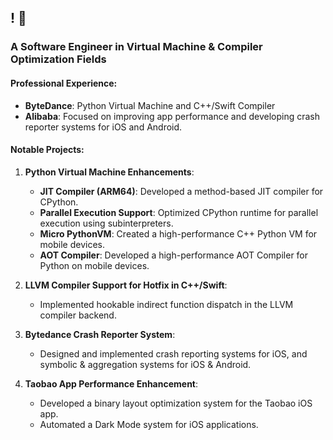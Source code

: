 ## ! 👋

### A Software Engineer in Virtual Machine & Compiler Optimization Fields

#### Professional Experience:
- **ByteDance**: Python Virtual Machine and C++/Swift Compiler
- **Alibaba**: Focused on improving app performance and developing crash reporter systems for iOS and Android.

#### Notable Projects:
1. **Python Virtual Machine Enhancements**:
   - **JIT Compiler (ARM64)**: Developed a method-based JIT compiler for CPython.
   - **Parallel Execution Support**: Optimized CPython runtime for parallel execution using subinterpreters.
   - **Micro PythonVM**: Created a high-performance C++ Python VM for mobile devices.
   - **AOT Compiler**: Developed a high-performance AOT Compiler for Python on mobile devices.

2. **LLVM Compiler Support for Hotfix in C++/Swift**:
   - Implemented hookable indirect function dispatch in the LLVM compiler backend.

3. **Bytedance Crash Reporter System**:
   - Designed and implemented crash reporting systems for iOS, and symbolic & aggregation systems for iOS & Android.

4. **Taobao App Performance Enhancement**:
   - Developed a binary layout optimization system for the Taobao iOS app.
   - Automated a Dark Mode system for iOS applications.
